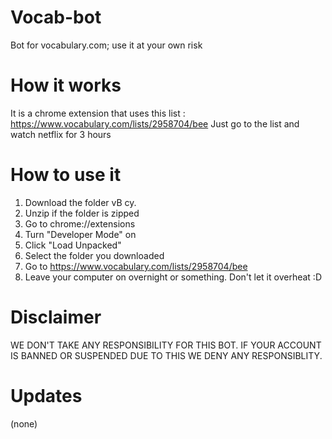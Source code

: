 # Vocab-bot
Bot for vocabulary.com; use it at your own risk
# How it works
It is a chrome extension that uses this list : https://www.vocabulary.com/lists/2958704/bee
Just go to the list and watch netflix for 3 hours
# How to use it
1. Download the folder vB cy.
2. Unzip if the folder is zipped
3. Go to chrome://extensions
4. Turn "Developer Mode" on
5. Click "Load Unpacked"
6. Select the folder you downloaded
7. Go to https://www.vocabulary.com/lists/2958704/bee
8. Leave your computer on overnight or something. Don't let it overheat :D
# Disclaimer
WE DON'T TAKE ANY RESPONSIBILITY FOR THIS BOT. IF YOUR ACCOUNT IS BANNED OR SUSPENDED DUE TO THIS WE DENY ANY RESPONSIBLITY.
# Updates
(none)
